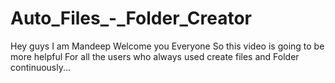# Auto_Files_-_Folder_Creator
Hey guys I am Mandeep Welcome you Everyone So this video is going to be more helpful For all the users who always used create files and Folder continuously...
